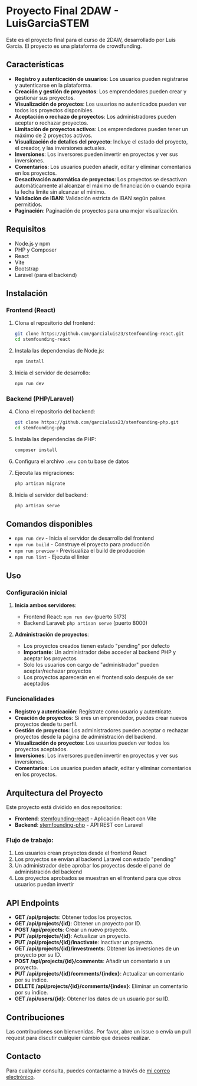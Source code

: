 # Proyecto Final 2DAW - LuisGarciaSTEM

Este es el proyecto final para el curso de 2DAW, desarrollado por Luis Garcia. El proyecto es una plataforma de crowdfunding.

## Características

- **Registro y autenticación de usuarios**: Los usuarios pueden registrarse y autenticarse en la plataforma.
- **Creación y gestión de proyectos**: Los emprendedores pueden crear y gestionar sus proyectos.
- **Visualización de proyectos**: Los usuarios no autenticados pueden ver todos los proyectos disponibles.
- **Aceptación o rechazo de proyectos**: Los administradores pueden aceptar o rechazar proyectos.
- **Limitación de proyectos activos**: Los emprendedores pueden tener un máximo de 2 proyectos activos.
- **Visualización de detalles del proyecto**: Incluye el estado del proyecto, el creador, y las inversiones actuales.
- **Inversiones**: Los inversores pueden invertir en proyectos y ver sus inversiones.
- **Comentarios**: Los usuarios pueden añadir, editar y eliminar comentarios en los proyectos.
- **Desactivación automática de proyectos**: Los proyectos se desactivan automáticamente al alcanzar el máximo de financiación o cuando expira la fecha límite sin alcanzar el mínimo.
- **Validación de IBAN**: Validación estricta de IBAN según países permitidos.
- **Paginación**: Paginación de proyectos para una mejor visualización.

## Requisitos

- Node.js y npm
- PHP y Composer
- React
- Vite
- Bootstrap
- Laravel (para el backend)

## Instalación

### Frontend (React)

1. Clona el repositorio del frontend:
   ```bash
   git clone https://github.com/garcialuis23/stemfounding-react.git
   cd stemfounding-react
   ```

2. Instala las dependencias de Node.js:
   ```bash
   npm install
   ```

3. Inicia el servidor de desarrollo:
   ```bash
   npm run dev
   ```

### Backend (PHP/Laravel)

4. Clona el repositorio del backend:
   ```bash
   git clone https://github.com/garcialuis23/stemfounding-php.git
   cd stemfounding-php
   ```

5. Instala las dependencias de PHP:
   ```bash
   composer install
   ```

6. Configura el archivo `.env` con tu base de datos

7. Ejecuta las migraciones:
   ```bash
   php artisan migrate
   ```

8. Inicia el servidor del backend:
   ```bash
   php artisan serve
   ```

## Comandos disponibles

- `npm run dev` - Inicia el servidor de desarrollo del frontend
- `npm run build` - Construye el proyecto para producción
- `npm run preview` - Previsualiza el build de producción
- `npm run lint` - Ejecuta el linter

## Uso

### Configuración inicial

1. **Inicia ambos servidores**:
   - Frontend React: `npm run dev` (puerto 5173)
   - Backend Laravel: `php artisan serve` (puerto 8000)

2. **Administración de proyectos**:
   - Los proyectos creados tienen estado "pending" por defecto
   - **Importante**: Un administrador debe acceder al backend PHP y aceptar los proyectos
   - Solo los usuarios con cargo de "administrador" pueden aceptar/rechazar proyectos
   - Los proyectos aparecerán en el frontend solo después de ser aceptados

### Funcionalidades

- **Registro y autenticación**: Regístrate como usuario y autentícate.
- **Creación de proyectos**: Si eres un emprendedor, puedes crear nuevos proyectos desde tu perfil.
- **Gestión de proyectos**: Los administradores pueden aceptar o rechazar proyectos desde la página de administración del backend.
- **Visualización de proyectos**: Los usuarios pueden ver todos los proyectos aceptados.
- **Inversiones**: Los inversores pueden invertir en proyectos y ver sus inversiones.
- **Comentarios**: Los usuarios pueden añadir, editar y eliminar comentarios en los proyectos.

## Arquitectura del Proyecto

Este proyecto está dividido en dos repositorios:

- **Frontend**: [stemfounding-react](https://github.com/garcialuis23/stemfounding-react) - Aplicación React con Vite
- **Backend**: [stemfounding-php](https://github.com/garcialuis23/stemfounding-php) - API REST con Laravel

### Flujo de trabajo:

1. Los usuarios crean proyectos desde el frontend React
2. Los proyectos se envían al backend Laravel con estado "pending"
3. Un administrador debe aprobar los proyectos desde el panel de administración del backend
4. Los proyectos aprobados se muestran en el frontend para que otros usuarios puedan invertir

## API Endpoints

- **GET /api/projects**: Obtener todos los proyectos.
- **GET /api/projects/{id}**: Obtener un proyecto por ID.
- **POST /api/projects**: Crear un nuevo proyecto.
- **PUT /api/projects/{id}**: Actualizar un proyecto.
- **PUT /api/projects/{id}/inactivate**: Inactivar un proyecto.
- **GET /api/projects/{id}/investments**: Obtener las inversiones de un proyecto por su ID.
- **POST /api/projects/{id}/comments**: Añadir un comentario a un proyecto.
- **PUT /api/projects/{id}/comments/{index}**: Actualizar un comentario por su índice.
- **DELETE /api/projects/{id}/comments/{index}**: Eliminar un comentario por su índice.
- **GET /api/users/{id}**: Obtener los datos de un usuario por su ID.

## Contribuciones

Las contribuciones son bienvenidas. Por favor, abre un issue o envía un pull request para discutir cualquier cambio que desees realizar.

## Contacto

Para cualquier consulta, puedes contactarme a través de [mi correo electrónico](luisgarcia890.alu@stemgranada.com).